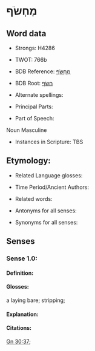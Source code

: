 # מַחְשֹׂף

<!-- Status: S2="NeedsEdits" -->
<!-- Lexica used for edits:   -->

## Word data

* Strongs: H4286

* TWOT: 766b

* BDB Reference: [מַחְשֹׂף](rc://en/bdb/dict/h.gq.ae)

* BDB Root: [חשׂף](rc://en/bdb/dict/h.gq.aa)

* Alternate spellings:

* Principal Parts:

* Part of Speech:

Noun Masculine

* Instances in Scripture: TBS

## Etymology:

* Related Language glosses:

* Time Period/Ancient Authors:

* Related words:

* Antonyms for all senses:

* Synonyms for all senses:

## Senses

### Sense 1.0:

#### Definition:

#### Glosses:

a laying bare; stripping; 

#### Explanation:

#### Citations:

[Gn 30:37](rc://he/uhb/book/gen/30/37); 

